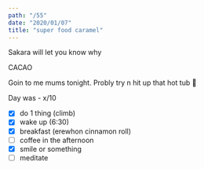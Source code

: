```yaml
---
path: "/55"
date: "2020/01/07"
title: "super food caramel"
---
```


Sakara will let you know why

CACAO

Goin to me mums tonight. Probly try n hit up that hot tub 🥵

Day was - x/10

- [x] do 1 thing (climb)
- [x] wake up (6:30)
- [x] breakfast (erewhon cinnamon roll)
- [ ] coffee in the afternoon
- [x] smile or something
- [ ] meditate
